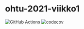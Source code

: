 # ohtu-2021-viikko1

![GitHub Actions](https://github.com/amandahamynen/ohtu-2021-viikko1/workflows/CI/badge.svg)
[![codecov](https://codecov.io/gh/amandahamynen/ohtu-2021-viikko1/branch/main/graph/badge.svg?token=FNKT9OWESR)](https://codecov.io/gh/amandahamynen/ohtu-2021-viikko1)
